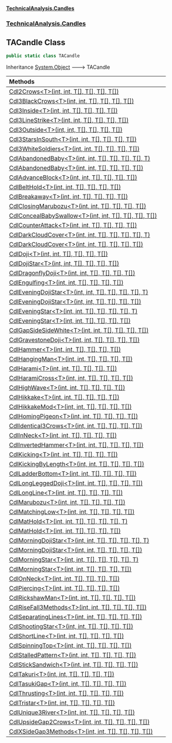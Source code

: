 #### [TechnicalAnalysis.Candles](TechnicalAnalysis.Candles.md 'TechnicalAnalysis.Candles')
### [TechnicalAnalysis.Candles](TechnicalAnalysis.Candles.md#TechnicalAnalysis.Candles 'TechnicalAnalysis.Candles')

## TACandle Class

```csharp
public static class TACandle
```

Inheritance [System.Object](https://docs.microsoft.com/en-us/dotnet/api/System.Object 'System.Object') &#129106; TACandle

| Methods | |
| :--- | :--- |
| [Cdl2Crows&lt;T&gt;(int, int, T[], T[], T[], T[])](TACandle.Cdl2Crows_T_(int,int,T[],T[],T[],T[]).md 'TechnicalAnalysis.Candles.TACandle.Cdl2Crows<T>(int, int, T[], T[], T[], T[])') | |
| [Cdl3BlackCrows&lt;T&gt;(int, int, T[], T[], T[], T[])](TACandle.Cdl3BlackCrows_T_(int,int,T[],T[],T[],T[]).md 'TechnicalAnalysis.Candles.TACandle.Cdl3BlackCrows<T>(int, int, T[], T[], T[], T[])') | |
| [Cdl3Inside&lt;T&gt;(int, int, T[], T[], T[], T[])](TACandle.Cdl3Inside_T_(int,int,T[],T[],T[],T[]).md 'TechnicalAnalysis.Candles.TACandle.Cdl3Inside<T>(int, int, T[], T[], T[], T[])') | |
| [Cdl3LineStrike&lt;T&gt;(int, int, T[], T[], T[], T[])](TACandle.Cdl3LineStrike_T_(int,int,T[],T[],T[],T[]).md 'TechnicalAnalysis.Candles.TACandle.Cdl3LineStrike<T>(int, int, T[], T[], T[], T[])') | |
| [Cdl3Outside&lt;T&gt;(int, int, T[], T[], T[], T[])](TACandle.Cdl3Outside_T_(int,int,T[],T[],T[],T[]).md 'TechnicalAnalysis.Candles.TACandle.Cdl3Outside<T>(int, int, T[], T[], T[], T[])') | |
| [Cdl3StarsInSouth&lt;T&gt;(int, int, T[], T[], T[], T[])](TACandle.Cdl3StarsInSouth_T_(int,int,T[],T[],T[],T[]).md 'TechnicalAnalysis.Candles.TACandle.Cdl3StarsInSouth<T>(int, int, T[], T[], T[], T[])') | |
| [Cdl3WhiteSoldiers&lt;T&gt;(int, int, T[], T[], T[], T[])](TACandle.Cdl3WhiteSoldiers_T_(int,int,T[],T[],T[],T[]).md 'TechnicalAnalysis.Candles.TACandle.Cdl3WhiteSoldiers<T>(int, int, T[], T[], T[], T[])') | |
| [CdlAbandonedBaby&lt;T&gt;(int, int, T[], T[], T[], T[], T)](TACandle.CdlAbandonedBaby_T_(int,int,T[],T[],T[],T[],T).md 'TechnicalAnalysis.Candles.TACandle.CdlAbandonedBaby<T>(int, int, T[], T[], T[], T[], T)') | |
| [CdlAbandonedBaby&lt;T&gt;(int, int, T[], T[], T[], T[])](TACandle.CdlAbandonedBaby_T_(int,int,T[],T[],T[],T[]).md 'TechnicalAnalysis.Candles.TACandle.CdlAbandonedBaby<T>(int, int, T[], T[], T[], T[])') | |
| [CdlAdvanceBlock&lt;T&gt;(int, int, T[], T[], T[], T[])](TACandle.CdlAdvanceBlock_T_(int,int,T[],T[],T[],T[]).md 'TechnicalAnalysis.Candles.TACandle.CdlAdvanceBlock<T>(int, int, T[], T[], T[], T[])') | |
| [CdlBeltHold&lt;T&gt;(int, int, T[], T[], T[], T[])](TACandle.CdlBeltHold_T_(int,int,T[],T[],T[],T[]).md 'TechnicalAnalysis.Candles.TACandle.CdlBeltHold<T>(int, int, T[], T[], T[], T[])') | |
| [CdlBreakaway&lt;T&gt;(int, int, T[], T[], T[], T[])](TACandle.CdlBreakaway_T_(int,int,T[],T[],T[],T[]).md 'TechnicalAnalysis.Candles.TACandle.CdlBreakaway<T>(int, int, T[], T[], T[], T[])') | |
| [CdlClosingMarubozu&lt;T&gt;(int, int, T[], T[], T[], T[])](TACandle.CdlClosingMarubozu_T_(int,int,T[],T[],T[],T[]).md 'TechnicalAnalysis.Candles.TACandle.CdlClosingMarubozu<T>(int, int, T[], T[], T[], T[])') | |
| [CdlConcealBabySwallow&lt;T&gt;(int, int, T[], T[], T[], T[])](TACandle.CdlConcealBabySwallow_T_(int,int,T[],T[],T[],T[]).md 'TechnicalAnalysis.Candles.TACandle.CdlConcealBabySwallow<T>(int, int, T[], T[], T[], T[])') | |
| [CdlCounterAttack&lt;T&gt;(int, int, T[], T[], T[], T[])](TACandle.CdlCounterAttack_T_(int,int,T[],T[],T[],T[]).md 'TechnicalAnalysis.Candles.TACandle.CdlCounterAttack<T>(int, int, T[], T[], T[], T[])') | |
| [CdlDarkCloudCover&lt;T&gt;(int, int, T[], T[], T[], T[], T)](TACandle.CdlDarkCloudCover_T_(int,int,T[],T[],T[],T[],T).md 'TechnicalAnalysis.Candles.TACandle.CdlDarkCloudCover<T>(int, int, T[], T[], T[], T[], T)') | |
| [CdlDarkCloudCover&lt;T&gt;(int, int, T[], T[], T[], T[])](TACandle.CdlDarkCloudCover_T_(int,int,T[],T[],T[],T[]).md 'TechnicalAnalysis.Candles.TACandle.CdlDarkCloudCover<T>(int, int, T[], T[], T[], T[])') | |
| [CdlDoji&lt;T&gt;(int, int, T[], T[], T[], T[])](TACandle.CdlDoji_T_(int,int,T[],T[],T[],T[]).md 'TechnicalAnalysis.Candles.TACandle.CdlDoji<T>(int, int, T[], T[], T[], T[])') | |
| [CdlDojiStar&lt;T&gt;(int, int, T[], T[], T[], T[])](TACandle.CdlDojiStar_T_(int,int,T[],T[],T[],T[]).md 'TechnicalAnalysis.Candles.TACandle.CdlDojiStar<T>(int, int, T[], T[], T[], T[])') | |
| [CdlDragonflyDoji&lt;T&gt;(int, int, T[], T[], T[], T[])](TACandle.CdlDragonflyDoji_T_(int,int,T[],T[],T[],T[]).md 'TechnicalAnalysis.Candles.TACandle.CdlDragonflyDoji<T>(int, int, T[], T[], T[], T[])') | |
| [CdlEngulfing&lt;T&gt;(int, int, T[], T[], T[], T[])](TACandle.CdlEngulfing_T_(int,int,T[],T[],T[],T[]).md 'TechnicalAnalysis.Candles.TACandle.CdlEngulfing<T>(int, int, T[], T[], T[], T[])') | |
| [CdlEveningDojiStar&lt;T&gt;(int, int, T[], T[], T[], T[], T)](TACandle.CdlEveningDojiStar_T_(int,int,T[],T[],T[],T[],T).md 'TechnicalAnalysis.Candles.TACandle.CdlEveningDojiStar<T>(int, int, T[], T[], T[], T[], T)') | |
| [CdlEveningDojiStar&lt;T&gt;(int, int, T[], T[], T[], T[])](TACandle.CdlEveningDojiStar_T_(int,int,T[],T[],T[],T[]).md 'TechnicalAnalysis.Candles.TACandle.CdlEveningDojiStar<T>(int, int, T[], T[], T[], T[])') | |
| [CdlEveningStar&lt;T&gt;(int, int, T[], T[], T[], T[], T)](TACandle.CdlEveningStar_T_(int,int,T[],T[],T[],T[],T).md 'TechnicalAnalysis.Candles.TACandle.CdlEveningStar<T>(int, int, T[], T[], T[], T[], T)') | |
| [CdlEveningStar&lt;T&gt;(int, int, T[], T[], T[], T[])](TACandle.CdlEveningStar_T_(int,int,T[],T[],T[],T[]).md 'TechnicalAnalysis.Candles.TACandle.CdlEveningStar<T>(int, int, T[], T[], T[], T[])') | |
| [CdlGapSideSideWhite&lt;T&gt;(int, int, T[], T[], T[], T[])](TACandle.CdlGapSideSideWhite_T_(int,int,T[],T[],T[],T[]).md 'TechnicalAnalysis.Candles.TACandle.CdlGapSideSideWhite<T>(int, int, T[], T[], T[], T[])') | |
| [CdlGravestoneDoji&lt;T&gt;(int, int, T[], T[], T[], T[])](TACandle.CdlGravestoneDoji_T_(int,int,T[],T[],T[],T[]).md 'TechnicalAnalysis.Candles.TACandle.CdlGravestoneDoji<T>(int, int, T[], T[], T[], T[])') | |
| [CdlHammer&lt;T&gt;(int, int, T[], T[], T[], T[])](TACandle.CdlHammer_T_(int,int,T[],T[],T[],T[]).md 'TechnicalAnalysis.Candles.TACandle.CdlHammer<T>(int, int, T[], T[], T[], T[])') | |
| [CdlHangingMan&lt;T&gt;(int, int, T[], T[], T[], T[])](TACandle.CdlHangingMan_T_(int,int,T[],T[],T[],T[]).md 'TechnicalAnalysis.Candles.TACandle.CdlHangingMan<T>(int, int, T[], T[], T[], T[])') | |
| [CdlHarami&lt;T&gt;(int, int, T[], T[], T[], T[])](TACandle.CdlHarami_T_(int,int,T[],T[],T[],T[]).md 'TechnicalAnalysis.Candles.TACandle.CdlHarami<T>(int, int, T[], T[], T[], T[])') | |
| [CdlHaramiCross&lt;T&gt;(int, int, T[], T[], T[], T[])](TACandle.CdlHaramiCross_T_(int,int,T[],T[],T[],T[]).md 'TechnicalAnalysis.Candles.TACandle.CdlHaramiCross<T>(int, int, T[], T[], T[], T[])') | |
| [CdlHighWave&lt;T&gt;(int, int, T[], T[], T[], T[])](TACandle.CdlHighWave_T_(int,int,T[],T[],T[],T[]).md 'TechnicalAnalysis.Candles.TACandle.CdlHighWave<T>(int, int, T[], T[], T[], T[])') | |
| [CdlHikkake&lt;T&gt;(int, int, T[], T[], T[], T[])](TACandle.CdlHikkake_T_(int,int,T[],T[],T[],T[]).md 'TechnicalAnalysis.Candles.TACandle.CdlHikkake<T>(int, int, T[], T[], T[], T[])') | |
| [CdlHikkakeMod&lt;T&gt;(int, int, T[], T[], T[], T[])](TACandle.CdlHikkakeMod_T_(int,int,T[],T[],T[],T[]).md 'TechnicalAnalysis.Candles.TACandle.CdlHikkakeMod<T>(int, int, T[], T[], T[], T[])') | |
| [CdlHomingPigeon&lt;T&gt;(int, int, T[], T[], T[], T[])](TACandle.CdlHomingPigeon_T_(int,int,T[],T[],T[],T[]).md 'TechnicalAnalysis.Candles.TACandle.CdlHomingPigeon<T>(int, int, T[], T[], T[], T[])') | |
| [CdlIdentical3Crows&lt;T&gt;(int, int, T[], T[], T[], T[])](TACandle.CdlIdentical3Crows_T_(int,int,T[],T[],T[],T[]).md 'TechnicalAnalysis.Candles.TACandle.CdlIdentical3Crows<T>(int, int, T[], T[], T[], T[])') | |
| [CdlInNeck&lt;T&gt;(int, int, T[], T[], T[], T[])](TACandle.CdlInNeck_T_(int,int,T[],T[],T[],T[]).md 'TechnicalAnalysis.Candles.TACandle.CdlInNeck<T>(int, int, T[], T[], T[], T[])') | |
| [CdlInvertedHammer&lt;T&gt;(int, int, T[], T[], T[], T[])](TACandle.CdlInvertedHammer_T_(int,int,T[],T[],T[],T[]).md 'TechnicalAnalysis.Candles.TACandle.CdlInvertedHammer<T>(int, int, T[], T[], T[], T[])') | |
| [CdlKicking&lt;T&gt;(int, int, T[], T[], T[], T[])](TACandle.CdlKicking_T_(int,int,T[],T[],T[],T[]).md 'TechnicalAnalysis.Candles.TACandle.CdlKicking<T>(int, int, T[], T[], T[], T[])') | |
| [CdlKickingByLength&lt;T&gt;(int, int, T[], T[], T[], T[])](TACandle.CdlKickingByLength_T_(int,int,T[],T[],T[],T[]).md 'TechnicalAnalysis.Candles.TACandle.CdlKickingByLength<T>(int, int, T[], T[], T[], T[])') | |
| [CdlLadderBottom&lt;T&gt;(int, int, T[], T[], T[], T[])](TACandle.CdlLadderBottom_T_(int,int,T[],T[],T[],T[]).md 'TechnicalAnalysis.Candles.TACandle.CdlLadderBottom<T>(int, int, T[], T[], T[], T[])') | |
| [CdlLongLeggedDoji&lt;T&gt;(int, int, T[], T[], T[], T[])](TACandle.CdlLongLeggedDoji_T_(int,int,T[],T[],T[],T[]).md 'TechnicalAnalysis.Candles.TACandle.CdlLongLeggedDoji<T>(int, int, T[], T[], T[], T[])') | |
| [CdlLongLine&lt;T&gt;(int, int, T[], T[], T[], T[])](TACandle.CdlLongLine_T_(int,int,T[],T[],T[],T[]).md 'TechnicalAnalysis.Candles.TACandle.CdlLongLine<T>(int, int, T[], T[], T[], T[])') | |
| [CdlMarubozu&lt;T&gt;(int, int, T[], T[], T[], T[])](TACandle.CdlMarubozu_T_(int,int,T[],T[],T[],T[]).md 'TechnicalAnalysis.Candles.TACandle.CdlMarubozu<T>(int, int, T[], T[], T[], T[])') | |
| [CdlMatchingLow&lt;T&gt;(int, int, T[], T[], T[], T[])](TACandle.CdlMatchingLow_T_(int,int,T[],T[],T[],T[]).md 'TechnicalAnalysis.Candles.TACandle.CdlMatchingLow<T>(int, int, T[], T[], T[], T[])') | |
| [CdlMatHold&lt;T&gt;(int, int, T[], T[], T[], T[], T)](TACandle.CdlMatHold_T_(int,int,T[],T[],T[],T[],T).md 'TechnicalAnalysis.Candles.TACandle.CdlMatHold<T>(int, int, T[], T[], T[], T[], T)') | |
| [CdlMatHold&lt;T&gt;(int, int, T[], T[], T[], T[])](TACandle.CdlMatHold_T_(int,int,T[],T[],T[],T[]).md 'TechnicalAnalysis.Candles.TACandle.CdlMatHold<T>(int, int, T[], T[], T[], T[])') | |
| [CdlMorningDojiStar&lt;T&gt;(int, int, T[], T[], T[], T[], T)](TACandle.CdlMorningDojiStar_T_(int,int,T[],T[],T[],T[],T).md 'TechnicalAnalysis.Candles.TACandle.CdlMorningDojiStar<T>(int, int, T[], T[], T[], T[], T)') | |
| [CdlMorningDojiStar&lt;T&gt;(int, int, T[], T[], T[], T[])](TACandle.CdlMorningDojiStar_T_(int,int,T[],T[],T[],T[]).md 'TechnicalAnalysis.Candles.TACandle.CdlMorningDojiStar<T>(int, int, T[], T[], T[], T[])') | |
| [CdlMorningStar&lt;T&gt;(int, int, T[], T[], T[], T[], T)](TACandle.CdlMorningStar_T_(int,int,T[],T[],T[],T[],T).md 'TechnicalAnalysis.Candles.TACandle.CdlMorningStar<T>(int, int, T[], T[], T[], T[], T)') | |
| [CdlMorningStar&lt;T&gt;(int, int, T[], T[], T[], T[])](TACandle.CdlMorningStar_T_(int,int,T[],T[],T[],T[]).md 'TechnicalAnalysis.Candles.TACandle.CdlMorningStar<T>(int, int, T[], T[], T[], T[])') | |
| [CdlOnNeck&lt;T&gt;(int, int, T[], T[], T[], T[])](TACandle.CdlOnNeck_T_(int,int,T[],T[],T[],T[]).md 'TechnicalAnalysis.Candles.TACandle.CdlOnNeck<T>(int, int, T[], T[], T[], T[])') | |
| [CdlPiercing&lt;T&gt;(int, int, T[], T[], T[], T[])](TACandle.CdlPiercing_T_(int,int,T[],T[],T[],T[]).md 'TechnicalAnalysis.Candles.TACandle.CdlPiercing<T>(int, int, T[], T[], T[], T[])') | |
| [CdlRickshawMan&lt;T&gt;(int, int, T[], T[], T[], T[])](TACandle.CdlRickshawMan_T_(int,int,T[],T[],T[],T[]).md 'TechnicalAnalysis.Candles.TACandle.CdlRickshawMan<T>(int, int, T[], T[], T[], T[])') | |
| [CdlRiseFall3Methods&lt;T&gt;(int, int, T[], T[], T[], T[])](TACandle.CdlRiseFall3Methods_T_(int,int,T[],T[],T[],T[]).md 'TechnicalAnalysis.Candles.TACandle.CdlRiseFall3Methods<T>(int, int, T[], T[], T[], T[])') | |
| [CdlSeparatingLines&lt;T&gt;(int, int, T[], T[], T[], T[])](TACandle.CdlSeparatingLines_T_(int,int,T[],T[],T[],T[]).md 'TechnicalAnalysis.Candles.TACandle.CdlSeparatingLines<T>(int, int, T[], T[], T[], T[])') | |
| [CdlShootingStar&lt;T&gt;(int, int, T[], T[], T[], T[])](TACandle.CdlShootingStar_T_(int,int,T[],T[],T[],T[]).md 'TechnicalAnalysis.Candles.TACandle.CdlShootingStar<T>(int, int, T[], T[], T[], T[])') | |
| [CdlShortLine&lt;T&gt;(int, int, T[], T[], T[], T[])](TACandle.CdlShortLine_T_(int,int,T[],T[],T[],T[]).md 'TechnicalAnalysis.Candles.TACandle.CdlShortLine<T>(int, int, T[], T[], T[], T[])') | |
| [CdlSpinningTop&lt;T&gt;(int, int, T[], T[], T[], T[])](TACandle.CdlSpinningTop_T_(int,int,T[],T[],T[],T[]).md 'TechnicalAnalysis.Candles.TACandle.CdlSpinningTop<T>(int, int, T[], T[], T[], T[])') | |
| [CdlStalledPattern&lt;T&gt;(int, int, T[], T[], T[], T[])](TACandle.CdlStalledPattern_T_(int,int,T[],T[],T[],T[]).md 'TechnicalAnalysis.Candles.TACandle.CdlStalledPattern<T>(int, int, T[], T[], T[], T[])') | |
| [CdlStickSandwich&lt;T&gt;(int, int, T[], T[], T[], T[])](TACandle.CdlStickSandwich_T_(int,int,T[],T[],T[],T[]).md 'TechnicalAnalysis.Candles.TACandle.CdlStickSandwich<T>(int, int, T[], T[], T[], T[])') | |
| [CdlTakuri&lt;T&gt;(int, int, T[], T[], T[], T[])](TACandle.CdlTakuri_T_(int,int,T[],T[],T[],T[]).md 'TechnicalAnalysis.Candles.TACandle.CdlTakuri<T>(int, int, T[], T[], T[], T[])') | |
| [CdlTasukiGap&lt;T&gt;(int, int, T[], T[], T[], T[])](TACandle.CdlTasukiGap_T_(int,int,T[],T[],T[],T[]).md 'TechnicalAnalysis.Candles.TACandle.CdlTasukiGap<T>(int, int, T[], T[], T[], T[])') | |
| [CdlThrusting&lt;T&gt;(int, int, T[], T[], T[], T[])](TACandle.CdlThrusting_T_(int,int,T[],T[],T[],T[]).md 'TechnicalAnalysis.Candles.TACandle.CdlThrusting<T>(int, int, T[], T[], T[], T[])') | |
| [CdlTristar&lt;T&gt;(int, int, T[], T[], T[], T[])](TACandle.CdlTristar_T_(int,int,T[],T[],T[],T[]).md 'TechnicalAnalysis.Candles.TACandle.CdlTristar<T>(int, int, T[], T[], T[], T[])') | |
| [CdlUnique3River&lt;T&gt;(int, int, T[], T[], T[], T[])](TACandle.CdlUnique3River_T_(int,int,T[],T[],T[],T[]).md 'TechnicalAnalysis.Candles.TACandle.CdlUnique3River<T>(int, int, T[], T[], T[], T[])') | |
| [CdlUpsideGap2Crows&lt;T&gt;(int, int, T[], T[], T[], T[])](TACandle.CdlUpsideGap2Crows_T_(int,int,T[],T[],T[],T[]).md 'TechnicalAnalysis.Candles.TACandle.CdlUpsideGap2Crows<T>(int, int, T[], T[], T[], T[])') | |
| [CdlXSideGap3Methods&lt;T&gt;(int, int, T[], T[], T[], T[])](TACandle.CdlXSideGap3Methods_T_(int,int,T[],T[],T[],T[]).md 'TechnicalAnalysis.Candles.TACandle.CdlXSideGap3Methods<T>(int, int, T[], T[], T[], T[])') | |
